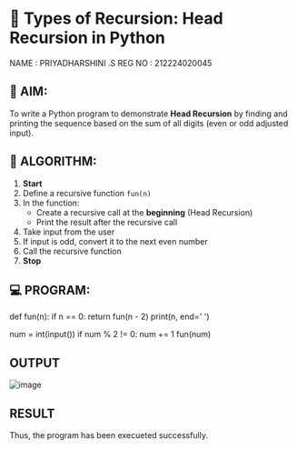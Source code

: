 # 🔁 Types of Recursion: Head Recursion in Python
NAME : PRIYADHARSHINI .S
REG NO : 212224020045
## 🎯 AIM:
To write a Python program to demonstrate **Head Recursion** by finding and printing the sequence based on the sum of all digits (even or odd adjusted input).

## 🧠 ALGORITHM:

1. **Start**
2. Define a recursive function `fun(n)`
3. In the function:
   - Create a recursive call at the **beginning** (Head Recursion)
   - Print the result after the recursive call
4. Take input from the user
5. If input is odd, convert it to the next even number
6. Call the recursive function
7. **Stop**

## 💻 PROGRAM:
  def fun(n):
      if n == 0:
          return
      fun(n - 2) 
      print(n, end=' ')  

  num = int(input())
  if num % 2 != 0:
      num += 1
  fun(num)
## OUTPUT
![image](https://github.com/user-attachments/assets/89b60e1b-f3e2-4330-af9c-77899f8cc2da)

## RESULT
Thus, the program has been execueted successfully.
